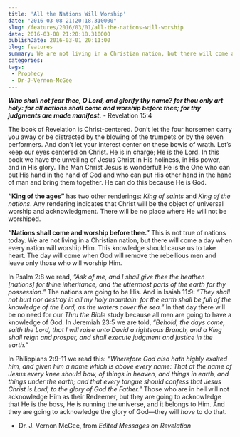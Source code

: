 ```yaml
---
title: 'All the Nations Will Worship'
date: "2016-03-08 21:20:18.310000"
slug: /features/2016/03/01/all-the-nations-will-worship
date: 2016-03-08 21:20:18.310000
publishDate: 2016-03-01 20:11:00
blog: features
summary: We are not living in a Christian nation, but there will come a day when every nation will worship Him. This knowledge should cause us to take heart. The day will come when God will remove the rebellious men and leave only those who will worship Him.
categories: 
tags:
 - Prophecy
 - Dr-J-Vernon-McGee
---
```

***Who shall not fear thee, O Lord, and glorify thy name? for thou only art holy: for all nations shall come and worship before thee; for thy judgments are made manifest.*** - Revelation 15:4


The book of Revelation is Christ-centered. Don’t let the four horsemen carry you away or be distracted by the blowing of the trumpets or by the seven performers. And don’t let your interest center on these bowls of wrath. Let’s keep our eyes centered on Christ. He is in charge; He is the Lord. In this book we have the unveiling of Jesus Christ in His holiness, in His power, and in His glory. The Man Christ Jesus is wonderful! He is the One who can put His hand in the hand of God and who can put His other hand in the hand of man and bring them together. He can do this because He is God.


**“King of the ages”** has two other renderings: *King of saints* and *King of the nations*. Any rendering indicates that Christ will be the object of universal worship and acknowledgment. There will be no place where He will not be worshiped.


**“Nations shall come and worship before thee.”** This is not true of nations today. We are not living in a Christian nation, but there will come a day when every nation will worship Him. This knowledge should cause us to take heart. The day will come when God will remove the rebellious men and leave only those who will worship Him.


In Psalm 2:8 we read, *“Ask of me, and I shall give thee the heathen [nations] for thine inheritance, and the uttermost parts of the earth for thy possession.”* The nations are going to be His. And in Isaiah 11:9: *“They shall not hurt nor destroy in all my holy mountain: for the earth shall be full of the knowledge of the Lord, as the waters cover the sea.”* In that day there will be no need for our *Thru the Bible* study because all men are going to have a knowledge of God. In Jeremiah 23:5 we are told, *“Behold, the days come, saith the Lord, that I will raise unto David a righteous Branch, and a King shall reign and prosper, and shall execute judgment and justice in the earth.”*


In Philippians 2:9-11 we read this: *“Wherefore God also hath highly exalted him, and given him a name which is above every name: That at the name of Jesus every knee should bow, of things in heaven, and things in earth, and things under the earth; and that every tongue should confess that Jesus Christ is Lord, to the glory of God the Father.”* Those who are in hell will not acknowledge Him as their Redeemer, but they are going to acknowledge that He is the boss, He is running the universe, and it belongs to Him. And they are going to acknowledge the glory of God—they will *have* to do that.


- Dr. J. Vernon McGee, from *Edited Messages on Revelation*


